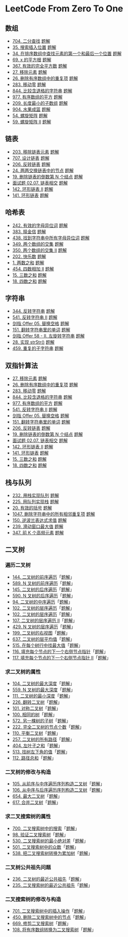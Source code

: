 # LeetCode From Zero To One

## 数组

- [704. 二分查找](https://leetcode-cn.com/problems/binary-search/) [题解](https://leetcode-cn.com/problems/binary-search/solution/704-er-fen-cha-zhao-by-tonngw-nk9o/)
- [35. 搜索插入位置](https://leetcode-cn.com/problems/search-insert-position/) [题解](https://leetcode-cn.com/problems/search-insert-position/solution/35-sou-suo-cha-ru-wei-zhi-by-tonngw-srqu/)
- [34. 在排序数组中查找元素的第一个和最后一个位置](https://leetcode-cn.com/problems/find-first-and-last-position-of-element-in-sorted-array/) [题解](https://leetcode-cn.com/problems/find-first-and-last-position-of-element-in-sorted-array/solution/34-zai-pai-xu-shu-zu-zhong-cha-zhao-yuan-mm3f/)
- [69. x 的平方根](https://leetcode-cn.com/problems/sqrtx/) [题解](https://leetcode-cn.com/problems/sqrtx/solution/69-x-de-ping-fang-gen-by-tonngw-p82h/)
- [367. 有效的完全平方数](https://leetcode-cn.com/problems/valid-perfect-square/) [题解](https://leetcode-cn.com/problems/valid-perfect-square/solution/367-you-xiao-de-wan-quan-ping-fang-shu-b-bs6i/)
- [27. 移除元素](https://leetcode-cn.com/problems/remove-element/) [题解](https://leetcode-cn.com/problems/remove-element/solution/27-yi-chu-yuan-su-by-tonngw-6xwn/)
- [26. 删除有序数组中的重复项](https://leetcode-cn.com/problems/remove-duplicates-from-sorted-array/) [题解](https://leetcode-cn.com/problems/remove-duplicates-from-sorted-array/solution/26-shan-chu-you-xu-shu-zu-zhong-de-zhong-n4n7/)
- [283. 移动零](https://leetcode-cn.com/problems/move-zeroes/) [题解](https://leetcode-cn.com/problems/move-zeroes/solution/283-yi-dong-ling-by-tonngw-x0zd/)
- [844. 比较含退格的字符串](https://leetcode-cn.com/problems/backspace-string-compare/) [题解](https://leetcode-cn.com/problems/backspace-string-compare/solution/844-bi-jiao-han-tui-ge-de-zi-fu-chuan-by-rw53/)
- [977. 有序数组的平方](https://leetcode-cn.com/problems/squares-of-a-sorted-array/) [题解](https://leetcode-cn.com/problems/squares-of-a-sorted-array/solution/977-you-xu-shu-zu-de-ping-fang-by-tonngw-r0ba/)
- [209. 长度最小的子数组](https://leetcode-cn.com/problems/minimum-size-subarray-sum/) [题解](https://leetcode-cn.com/problems/minimum-size-subarray-sum/solution/209-chang-du-zui-xiao-de-zi-shu-zu-by-to-3ryl/)
- [904. 水果成篮](https://leetcode-cn.com/problems/fruit-into-baskets/) [题解](https://leetcode-cn.com/problems/fruit-into-baskets/solution/904-shui-guo-cheng-lan-by-tonngw-yr8e/)
- [54. 螺旋矩阵](https://leetcode-cn.com/problems/spiral-matrix/) [题解](https://leetcode-cn.com/problems/spiral-matrix/solution/54-luo-xuan-ju-zhen-by-tonngw-q2a2/)
- [59. 螺旋矩阵 II](https://leetcode-cn.com/problems/spiral-matrix-ii/) [题解](https://leetcode-cn.com/problems/spiral-matrix-ii/solution/59-luo-xuan-ju-zhen-ii-by-tonngw-2cwa/)

## 链表

- [203. 移除链表元素](https://leetcode-cn.com/problems/remove-linked-list-elements/) [题解](https://leetcode-cn.com/problems/remove-linked-list-elements/solution/203-yi-chu-lian-biao-yuan-su-by-tonngw-q6xj/)
- [707. 设计链表](https://leetcode-cn.com/problems/design-linked-list/) [题解](https://leetcode-cn.com/problems/design-linked-list/solution/707-she-ji-lian-biao-by-tonngw-1wq4/)
- [206. 反转链表](https://leetcode-cn.com/problems/reverse-linked-list/) [题解](https://leetcode-cn.com/problems/reverse-linked-list/solution/206-fan-zhuan-lian-biao-by-tonngw-brl7/)
- [24. 两两交换链表中的节点](https://leetcode-cn.com/problems/swap-nodes-in-pairs/) [题解](https://leetcode-cn.com/problems/swap-nodes-in-pairs/solution/24-liang-liang-jiao-huan-lian-biao-zhong-toyu/)
- [19. 删除链表的倒数第 N 个结点](https://leetcode-cn.com/problems/remove-nth-node-from-end-of-list/) [题解](https://leetcode-cn.com/problems/remove-nth-node-from-end-of-list/solution/19-shan-chu-lian-biao-de-dao-shu-di-n-ge-c2s0/)
- [面试题 02.07. 链表相交](https://leetcode-cn.com/problems/intersection-of-two-linked-lists-lcci/) [题解](https://leetcode-cn.com/problems/intersection-of-two-linked-lists-lcci/solution/si-lu-qing-xi-dai-ma-jian-ji-de-xie-fa-m-1pjx/)
- [142. 环形链表 II](https://leetcode-cn.com/problems/linked-list-cycle-ii/) [题解](https://leetcode-cn.com/problems/linked-list-cycle-ii/solution/142-huan-xing-lian-biao-ii-by-tonngw-uem5/)
- [141. 环形链表](https://leetcode-cn.com/problems/linked-list-cycle/) [题解](https://leetcode-cn.com/problems/linked-list-cycle/solution/141-huan-xing-lian-biao-by-tonngw-2gsc/)

## 哈希表

- [242. 有效的字母异位词](https://leetcode-cn.com/problems/valid-anagram/) [题解](https://leetcode-cn.com/problems/valid-anagram/solution/242-you-xiao-de-zi-mu-yi-wei-ci-by-tonng-hlcb/)
- [383. 赎金信](https://leetcode-cn.com/problems/ransom-note/) [题解](https://leetcode-cn.com/problems/ransom-note/solution/383-shu-jin-xin-by-tonngw-my3k/)
- [438. 找到字符串中所有字母异位词](https://leetcode-cn.com/problems/find-all-anagrams-in-a-string/) [题解](https://leetcode-cn.com/problems/find-all-anagrams-in-a-string/solution/438-zhao-dao-zi-fu-chuan-zhong-suo-you-z-q79l/)
- [349. 两个数组的交集](https://leetcode-cn.com/problems/intersection-of-two-arrays/) [题解](https://leetcode-cn.com/problems/intersection-of-two-arrays/solution/349-liang-ge-shu-zu-de-jiao-ji-by-tonngw-vuse/)
- [350. 两个数组的交集 II](https://leetcode-cn.com/problems/intersection-of-two-arrays-ii/) [题解](https://leetcode-cn.com/problems/intersection-of-two-arrays-ii/solution/350-liang-ge-shu-zu-de-jiao-ji-ii-by-ton-dwfj/)
- [202. 快乐数](https://leetcode-cn.com/problems/happy-number/) [题解](https://leetcode-cn.com/problems/happy-number/solution/kuai-man-zhi-zhen-ha-xi-biao-shuang-jie-0f1tq/)
- [1. 两数之和](https://leetcode-cn.com/problems/two-sum/) [题解](https://leetcode-cn.com/problems/two-sum/solution/1-liang-shu-zhi-he-by-tonngw-j0do/)
- [454. 四数相加 II](https://leetcode-cn.com/problems/4sum-ii/) [题解](https://leetcode-cn.com/problems/4sum-ii/solution/454-si-shu-xiang-jia-ii-by-tonngw-zofb/)
- [15. 三数之和](https://leetcode-cn.com/problems/3sum/) [题解](https://leetcode-cn.com/problems/3sum/solution/15-san-shu-zhi-he-by-tonngw-cs4b/)
- [18. 四数之和](https://leetcode-cn.com/problems/4sum/) [题解](https://leetcode-cn.com/problems/4sum/solution/18-si-shu-zhi-he-by-tonngw-fvqc/)

## 字符串

- [344. 反转字符串](https://leetcode-cn.com/problems/reverse-string/) [题解](https://leetcode-cn.com/problems/reverse-string/solution/344-fan-zhuan-zi-fu-chuan-by-tonngw-y122/)
- [541. 反转字符串 II](https://leetcode-cn.com/problems/reverse-string-ii/) [题解](https://leetcode-cn.com/problems/reverse-string-ii/solution/541-fan-zhuan-zi-fu-chuan-ii-by-tonngw-8iyn/)
- [剑指 Offer 05. 替换空格](https://leetcode-cn.com/problems/ti-huan-kong-ge-lcof/) [题解](https://leetcode-cn.com/problems/ti-huan-kong-ge-lcof/solution/jian-zhi-offer-05-ti-huan-kong-ge-by-ton-wne9/)
- [151. 翻转字符串里的单词](https://leetcode-cn.com/problems/reverse-words-in-a-string/) [题解](https://leetcode-cn.com/problems/reverse-words-in-a-string/solution/151-fan-zhuan-zi-fu-chuan-li-de-dan-ci-b-ifvu/)
- [剑指 Offer 58 - II. 左旋转字符串](https://leetcode-cn.com/problems/zuo-xuan-zhuan-zi-fu-chuan-lcof/) [题解](https://leetcode-cn.com/problems/zuo-xuan-zhuan-zi-fu-chuan-lcof/solution/jian-zhi-offer-58-ii-zuo-xuan-zhuan-zi-f-pyjg/)
- [28. 实现 strStr()](https://leetcode-cn.com/problems/implement-strstr/) [题解](https://leetcode-cn.com/problems/implement-strstr/solution/28-shi-xian-strstr-by-tonngw-i190/)
- [459. 重复的子字符串](https://leetcode-cn.com/problems/repeated-substring-pattern/) [题解](https://leetcode-cn.com/problems/repeated-substring-pattern/solution/459-zhong-fu-de-zi-zi-fu-chuan-by-tonngw-durz/)

## 双指针算法

- [27. 移除元素](https://leetcode-cn.com/problems/remove-element/) [题解](https://leetcode-cn.com/problems/remove-element/solution/27-yi-chu-yuan-su-by-tonngw-6xwn/)
- [26. 删除有序数组中的重复项](https://leetcode-cn.com/problems/remove-duplicates-from-sorted-array/) [题解](https://leetcode-cn.com/problems/remove-duplicates-from-sorted-array/solution/26-shan-chu-you-xu-shu-zu-zhong-de-zhong-n4n7/)
- [283. 移动零](https://leetcode-cn.com/problems/move-zeroes/) [题解](https://leetcode-cn.com/problems/move-zeroes/solution/283-yi-dong-ling-by-tonngw-x0zd/)
- [844. 比较含退格的字符串](https://leetcode-cn.com/problems/backspace-string-compare/) [题解](https://leetcode-cn.com/problems/backspace-string-compare/solution/844-bi-jiao-han-tui-ge-de-zi-fu-chuan-by-rw53/)
- [977. 有序数组的平方](https://leetcode-cn.com/problems/squares-of-a-sorted-array/) [题解](https://leetcode-cn.com/problems/squares-of-a-sorted-array/solution/977-you-xu-shu-zu-de-ping-fang-by-tonngw-r0ba/)
- [541. 反转字符串 II](https://leetcode-cn.com/problems/reverse-string-ii/) [题解](https://leetcode-cn.com/problems/reverse-string-ii/solution/541-fan-zhuan-zi-fu-chuan-ii-by-tonngw-8iyn/)
- [剑指 Offer 05. 替换空格](https://leetcode-cn.com/problems/ti-huan-kong-ge-lcof/) [题解](https://leetcode-cn.com/problems/ti-huan-kong-ge-lcof/solution/jian-zhi-offer-05-ti-huan-kong-ge-by-ton-wne9/)
- [151. 翻转字符串里的单词](https://leetcode-cn.com/problems/reverse-words-in-a-string/) [题解](https://leetcode-cn.com/problems/reverse-words-in-a-string/solution/151-fan-zhuan-zi-fu-chuan-li-de-dan-ci-b-ifvu/)
- [206. 反转链表](https://leetcode-cn.com/problems/reverse-linked-list/) [题解](https://leetcode-cn.com/problems/reverse-linked-list/solution/206-fan-zhuan-lian-biao-by-tonngw-brl7/)
- [19. 删除链表的倒数第 N 个结点](https://leetcode-cn.com/problems/remove-nth-node-from-end-of-list/) [题解](https://leetcode-cn.com/problems/remove-nth-node-from-end-of-list/solution/19-shan-chu-lian-biao-de-dao-shu-di-n-ge-c2s0/)
- [面试题 02.07. 链表相交](https://leetcode-cn.com/problems/intersection-of-two-linked-lists-lcci/) [题解](https://leetcode-cn.com/problems/intersection-of-two-linked-lists-lcci/solution/si-lu-qing-xi-dai-ma-jian-ji-de-xie-fa-m-1pjx/)
- [142. 环形链表 II](https://leetcode-cn.com/problems/linked-list-cycle-ii/) [题解](https://leetcode-cn.com/problems/linked-list-cycle-ii/solution/142-huan-xing-lian-biao-ii-by-tonngw-uem5/)
- [141. 环形链表](https://leetcode-cn.com/problems/linked-list-cycle/) [题解](https://leetcode-cn.com/problems/linked-list-cycle/solution/141-huan-xing-lian-biao-by-tonngw-2gsc/)
- [15. 三数之和](https://leetcode-cn.com/problems/3sum/) [题解](https://leetcode-cn.com/problems/3sum/solution/15-san-shu-zhi-he-by-tonngw-cs4b/)
- [18. 四数之和](https://leetcode-cn.com/problems/4sum/) [题解](https://leetcode-cn.com/problems/4sum/solution/18-si-shu-zhi-he-by-tonngw-fvqc/)

## 栈与队列

- [232. 用栈实现队列](https://leetcode-cn.com/problems/implement-queue-using-stacks/) [题解](https://leetcode-cn.com/problems/implement-queue-using-stacks/solution/232-yong-zhan-shi-xian-dui-lie-by-tonngw-4iv3/)
- [225. 用队列实现栈](https://leetcode-cn.com/problems/implement-stack-using-queues/) [题解](https://leetcode-cn.com/problems/implement-stack-using-queues/solution/225-yong-dui-lie-shi-xian-zhan-by-tonngw-6be1/)
- [20. 有效的括号](https://leetcode-cn.com/problems/valid-parentheses/) [题解](https://leetcode-cn.com/problems/valid-parentheses/solution/si-lu-qing-xi-dai-ma-jian-ji-de-xie-fa-2-e83j/)
- [1047. 删除字符串中的所有相邻重复项](https://leetcode-cn.com/problems/remove-all-adjacent-duplicates-in-string/) [题解](https://leetcode-cn.com/problems/remove-all-adjacent-duplicates-in-string/solution/1047-shan-chu-zi-fu-chuan-zhong-de-suo-y-5ehq/)
- [150. 逆波兰表达式求值](https://leetcode-cn.com/problems/evaluate-reverse-polish-notation/) [题解](https://leetcode-cn.com/problems/evaluate-reverse-polish-notation/solution/150-ni-bo-lan-biao-da-shi-qiu-zhi-by-ton-586i/)
- [239. 滑动窗口最大值](https://leetcode-cn.com/problems/sliding-window-maximum/) [题解](https://leetcode-cn.com/problems/sliding-window-maximum/solution/239-hua-dong-chuang-kou-zui-da-zhi-by-to-aac7/)
- [347. 前 K 个高频元素](https://leetcode-cn.com/problems/top-k-frequent-elements/) [题解](https://leetcode-cn.com/problems/top-k-frequent-elements/solution/347-qian-k-ge-gao-pin-yuan-su-by-tonngw-a12g/)

## 二叉树

### 遍历二叉树

- [144. 二叉树的前序遍历](https://leetcode-cn.com/problems/binary-tree-preorder-traversal/)「[题解](https://leetcode-cn.com/problems/binary-tree-preorder-traversal/solution/144-er-cha-shu-de-qian-xu-bian-li-by-ton-z9xb/)」
- [589. N 叉树的前序遍历](https://leetcode-cn.com/problems/n-ary-tree-preorder-traversal/)「[题解](https://leetcode-cn.com/problems/n-ary-tree-preorder-traversal/solution/589-n-cha-shu-de-qian-xu-bian-li-by-tonn-pgfi/)」
- [145. 二叉树的后序遍历](https://leetcode-cn.com/problems/binary-tree-postorder-traversal/)「[题解](https://leetcode-cn.com/problems/binary-tree-postorder-traversal/solution/145-er-cha-shu-de-hou-xu-bian-li-by-tonn-ngrt/)」
- [590. N 叉树的后序遍历](https://leetcode-cn.com/problems/n-ary-tree-postorder-traversal/)「[题解](https://leetcode-cn.com/problems/n-ary-tree-postorder-traversal/solution/590-n-cha-shu-de-hou-xu-bian-li-by-tonng-ipjo/)」
- [94. 二叉树的中序遍历](https://leetcode-cn.com/problems/binary-tree-inorder-traversal/)「[题解](https://leetcode-cn.com/problems/binary-tree-inorder-traversal/solution/94-er-cha-shu-de-zhong-xu-bian-li-by-ton-6i82/)」
- [102. 二叉树的层序遍历](https://leetcode-cn.com/problems/binary-tree-level-order-traversal/)「[题解](https://leetcode-cn.com/problems/binary-tree-level-order-traversal/solution/102-er-cha-shu-de-ceng-xu-bian-li-by-ton-zt9s/)」
- [102. 二叉树的层序遍历](https://leetcode-cn.com/problems/binary-tree-level-order-traversal/)「[题解](https://leetcode-cn.com/problems/binary-tree-level-order-traversal/solution/102-er-cha-shu-de-ceng-xu-bian-li-by-ton-zt9s/)」
- [107. 二叉树的层序遍历 II](https://leetcode-cn.com/problems/binary-tree-level-order-traversal-ii/)「[题解](https://leetcode-cn.com/problems/binary-tree-level-order-traversal-ii/solution/107-er-cha-shu-de-ceng-xu-bian-li-ii-by-ea0gn/)」
- [429. N 叉树的层序遍历](https://leetcode-cn.com/problems/n-ary-tree-level-order-traversal/)「[题解](https://leetcode-cn.com/problems/n-ary-tree-level-order-traversal/solution/429-n-cha-shu-de-ceng-xu-bian-li-by-tonn-2biu/)」
- [199. 二叉树的右视图](https://leetcode-cn.com/problems/binary-tree-right-side-view/)「[题解](https://leetcode-cn.com/problems/binary-tree-right-side-view/solution/199-er-cha-shu-de-you-shi-tu-by-tonngw-n6r4/)」
- [637. 二叉树的层平均值](https://leetcode-cn.com/problems/average-of-levels-in-binary-tree/)「[题解](https://leetcode-cn.com/problems/average-of-levels-in-binary-tree/solution/637-er-cha-shu-de-ceng-ping-jun-zhi-by-t-scuj/)」
- [515. 在每个树行中找最大值](https://leetcode-cn.com/problems/find-largest-value-in-each-tree-row/)「[题解](https://leetcode-cn.com/problems/find-largest-value-in-each-tree-row/solution/515-zai-mei-ge-shu-xing-zhong-zhao-zui-d-1ij2/)」
- [116. 填充每个节点的下一个右侧节点指针](https://leetcode-cn.com/problems/populating-next-right-pointers-in-each-node/)「[题解](https://leetcode-cn.com/problems/populating-next-right-pointers-in-each-node/solution/116-tian-chong-mei-ge-jie-dian-de-xia-yi-968q/)」
- [117. 填充每个节点的下一个右侧节点指针 II](https://leetcode-cn.com/problems/populating-next-right-pointers-in-each-node-ii/)「[题解](https://leetcode-cn.com/problems/populating-next-right-pointers-in-each-node-ii/solution/117-tian-chong-mei-ge-jie-dian-de-xia-yi-j1ap/)」

### 求二叉树的属性

- [104. 二叉树的最大深度](https://leetcode-cn.com/problems/maximum-depth-of-binary-tree/)「[题解](https://leetcode-cn.com/problems/maximum-depth-of-binary-tree/solution/104-er-cha-shu-de-zui-da-shen-du-by-tonn-zen4/)」
- [559. N 叉树的最大深度](https://leetcode-cn.com/problems/maximum-depth-of-n-ary-tree/)「[题解](https://leetcode-cn.com/problems/maximum-depth-of-n-ary-tree/solution/559-n-cha-shu-de-zui-da-shen-du-by-tonng-5mpk/)」
- [111. 二叉树的最小深度](https://leetcode-cn.com/problems/minimum-depth-of-binary-tree/)「[题解](https://leetcode-cn.com/problems/minimum-depth-of-binary-tree/solution/111-er-cha-shu-de-zui-xiao-shen-du-by-to-o3dn/)」
- [226. 翻转二叉树](https://leetcode-cn.com/problems/invert-binary-tree/)「[题解](https://leetcode-cn.com/problems/invert-binary-tree/solution/226-fan-zhuan-er-cha-shu-by-tonngw-8v8z/)」
- [101. 对称二叉树](https://leetcode-cn.com/problems/symmetric-tree/)「[题解](https://leetcode-cn.com/problems/symmetric-tree/solution/101-dui-cheng-er-cha-shu-by-tonngw-zoj1/)」
- [100. 相同的树](https://leetcode-cn.com/problems/same-tree/)「[题解](https://leetcode-cn.com/problems/same-tree/solution/100-xiang-tong-de-shu-by-tonngw-d2nv/)」
- [572. 另一棵树的子树](https://leetcode-cn.com/problems/subtree-of-another-tree/)「[题解](https://leetcode-cn.com/problems/subtree-of-another-tree/solution/572-ling-yi-ke-shu-de-zi-shu-by-tonngw-dn3q/)」
- [222. 完全二叉树的节点个数](https://leetcode-cn.com/problems/count-complete-tree-nodes/)「[题解](https://leetcode-cn.com/problems/count-complete-tree-nodes/solution/222-wan-quan-er-cha-shu-de-jie-dian-ge-s-e4d9/)」
- [110. 平衡二叉树](https://leetcode-cn.com/problems/balanced-binary-tree/)「[题解](https://leetcode-cn.com/problems/balanced-binary-tree/solution/110-ping-heng-er-cha-shu-by-tonngw-gkhd/)」
- [257. 二叉树的所有路径](https://leetcode-cn.com/problems/binary-tree-paths/)「[题解](https://leetcode-cn.com/problems/binary-tree-paths/solution/257-er-cha-shu-de-suo-you-lu-jing-by-ton-czh8/)」
- [404. 左叶子之和](https://leetcode-cn.com/problems/sum-of-left-leaves/)「[题解](https://leetcode-cn.com/problems/sum-of-left-leaves/solution/404-zuo-xie-zi-zhi-he-by-tonngw-r38j/)」
- [513. 找树左下角的值](https://leetcode-cn.com/problems/find-bottom-left-tree-value/)「[题解](https://leetcode-cn.com/problems/find-bottom-left-tree-value/solution/513-zhao-shu-zuo-xia-jiao-de-zhi-by-tonn-94nr/)」
- [112. 路径总和](https://leetcode-cn.com/problems/path-sum/)「[题解](https://leetcode-cn.com/problems/path-sum/solution/112-lu-jing-zong-he-by-tonngw-b1bq/)」

### 二叉树的修改与构造

- [105. 从前序与中序遍历序列构造二叉树](https://leetcode-cn.com/problems/construct-binary-tree-from-preorder-and-inorder-traversal/)「[题解](https://leetcode-cn.com/problems/construct-binary-tree-from-preorder-and-inorder-traversal/solution/105-cong-qian-xu-yu-zhong-xu-bian-li-xu-wgoxg/)」
- [106. 从中序与后序遍历序列构造二叉树](https://leetcode-cn.com/problems/construct-binary-tree-from-inorder-and-postorder-traversal/)「[题解](https://leetcode-cn.com/problems/construct-binary-tree-from-inorder-and-postorder-traversal/solution/106-cong-zhong-xu-yu-hou-xu-bian-li-xu-l-790b/)」
- [654. 最大二叉树](https://leetcode-cn.com/problems/maximum-binary-tree/)「[题解](https://leetcode-cn.com/problems/maximum-binary-tree/solution/654-zui-da-er-cha-shu-by-tonngw-vnyk/)」
- [617. 合并二叉树](https://leetcode-cn.com/problems/merge-two-binary-trees/)「[题解](https://leetcode-cn.com/problems/merge-two-binary-trees/solution/617-he-bing-er-cha-shu-by-tonngw-aizw/)」

### 求二叉搜索树的属性

- [700. 二叉搜索树中的搜索](https://leetcode-cn.com/problems/search-in-a-binary-search-tree/)「[题解](https://leetcode-cn.com/problems/search-in-a-binary-search-tree/solution/700-er-cha-sou-suo-shu-zhong-de-sou-suo-c4qo8/)」
- [98. 验证二叉搜索树](https://leetcode-cn.com/problems/validate-binary-search-tree/)「[题解](https://leetcode-cn.com/problems/validate-binary-search-tree/solution/98-yan-zheng-er-cha-sou-suo-shu-by-tonng-nsg4/)」
- [530. 二叉搜索树的最小绝对差](https://leetcode-cn.com/problems/minimum-absolute-difference-in-bst/)「[题解](https://leetcode-cn.com/problems/minimum-absolute-difference-in-bst/solution/530-er-cha-sou-suo-shu-de-zui-xiao-jue-d-hnpi/)」
- [501. 二叉搜索树中的众数](https://leetcode-cn.com/problems/find-mode-in-binary-search-tree/)「[题解](https://leetcode-cn.com/problems/find-mode-in-binary-search-tree/solution/501-er-cha-sou-suo-shu-zhong-de-zhong-sh-wmcf/)」
- [538. 把二叉搜索树转换为累加树](https://leetcode-cn.com/problems/convert-bst-to-greater-tree/)「[题解](https://leetcode-cn.com/problems/convert-bst-to-greater-tree/solution/538-ba-er-cha-sou-suo-shu-zhuan-huan-wei-kse8/)」

### 二叉树公共祖先问题

- [236. 二叉树的最近公共祖先](https://leetcode-cn.com/problems/lowest-common-ancestor-of-a-binary-tree/)「[题解](https://leetcode-cn.com/problems/lowest-common-ancestor-of-a-binary-tree/solution/236-er-cha-shu-de-zui-jin-gong-gong-zu-x-ok6d/)」
- [235. 二叉搜索树的最近公共祖先](https://leetcode-cn.com/problems/lowest-common-ancestor-of-a-binary-search-tree/)「[题解](https://leetcode-cn.com/problems/lowest-common-ancestor-of-a-binary-search-tree/solution/235-er-cha-sou-suo-shu-de-zui-jin-gong-g-xjo0/)」 

### 二叉搜索树的修改与构造

- [701. 二叉搜索树中的插入操作](https://leetcode-cn.com/problems/insert-into-a-binary-search-tree/)「[题解](https://leetcode-cn.com/problems/insert-into-a-binary-search-tree/solution/701-er-cha-sou-suo-shu-zhong-de-cha-ru-c-9zqv/)」
- [450. 删除二叉搜索树中的节点](https://leetcode-cn.com/problems/delete-node-in-a-bst/)「[题解](https://leetcode-cn.com/problems/delete-node-in-a-bst/solution/450-shan-chu-er-cha-sou-suo-shu-zhong-de-ldqw/)」
- [669. 修剪二叉搜索树](https://leetcode-cn.com/problems/trim-a-binary-search-tree/)「[题解](https://leetcode-cn.com/problems/trim-a-binary-search-tree/solution/669-xiu-jian-er-cha-sou-suo-shu-by-tonng-a943/)」
- [108. 将有序数组转换为二叉搜索树](https://leetcode-cn.com/problems/convert-sorted-array-to-binary-search-tree/)「[题解](https://leetcode-cn.com/problems/convert-sorted-array-to-binary-search-tree/solution/108-jiang-you-xu-shu-zu-zhuan-huan-wei-e-ogu2/)」

